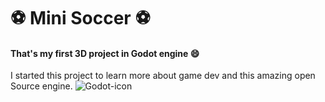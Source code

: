 #  ⚽ Mini Soccer ⚽
#### That's my first 3D project in Godot engine 😄
I started this project to learn more about game dev and this amazing open Source engine. ![Godot-icon](https://user-images.githubusercontent.com/50807768/87900078-a17cc500-ca29-11ea-9fb2-3803057bbce8.png)


